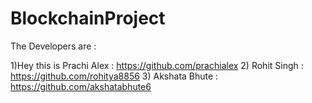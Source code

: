 # BlockchainProject

The Developers are :

1)Hey this is Prachi Alex : https://github.com/prachialex
2) Rohit Singh : https://github.com/rohitya8856
3) Akshata Bhute : https://github.com/akshatabhute6
